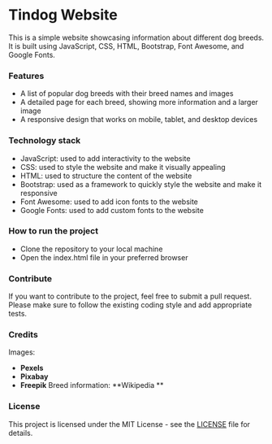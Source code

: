# Tindog Website
This is a simple website showcasing information about different dog breeds. It is built using JavaScript, CSS, HTML, Bootstrap, Font Awesome, and Google Fonts.

### Features

- A list of popular dog breeds with their breed names and images
- A detailed page for each breed, showing more information and a larger image
- A responsive design that works on mobile, tablet, and desktop devices

### Technology stack
+ JavaScript: used to add interactivity to the website
+ CSS: used to style the website and make it visually appealing
+ HTML: used to structure the content of the website
+ Bootstrap: used as a framework to quickly style the website and make it responsive
+ Font Awesome: used to add icon fonts to the website
+ Google Fonts: used to add custom fonts to the website

### How to run the project
 - Clone the repository to your local machine
- Open the index.html file in your preferred browser

### Contribute
If you want to contribute to the project, feel free to submit a pull request. Please make sure to follow the existing coding style and add appropriate tests.

### Credits
Images:
- **Pexels**
- **Pixabay**
- **Freepik**
Breed information: **Wikipedia
**
### License
This project is licensed under the MIT License - see the [LICENSE](https://opensource.org/licenses/MIT) file for details.
